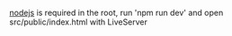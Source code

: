 [nodejs]() is required
in the root, run 'npm run dev'
and open src/public/index.html with LiveServer